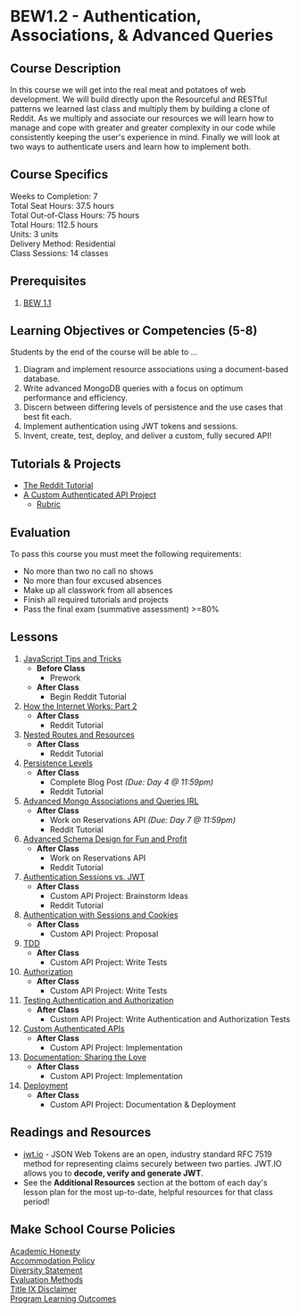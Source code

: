 # BEW1.2 - Authentication, Associations, & Advanced Queries

## Course Description

In this course we will get into the real meat and potatoes of web development. We will build directly upon the Resourceful and RESTful patterns we learned last class and multiply them by building a clone of Reddit. As we multiply and associate our resources we will learn how to manage and cope with greater and greater complexity in our code while consistently keeping the user's experience in mind. Finally we will look at two ways to authenticate users and learn how to implement both.

## Course Specifics

Weeks to Completion:  7 <br>
Total Seat Hours:  37.5 hours <br>
Total Out-of-Class Hours: 75 hours <br>
Total Hours: 112.5 hours <br>
Units:  3 units <br>
Delivery Method:  Residential <br>
Class Sessions:  14 classes

## Prerequisites

1. [BEW 1.1](http://make.sc/bew1-1)

## Learning Objectives or Competencies (5-8)

Students by the end of the course will be able to ...

1. Diagram and implement resource associations using a document-based database.
1. Write advanced MongoDB queries with a focus on optimum performance and efficiency.
1. Discern between differing levels of persistence and the use cases that best fit each.
1. Implement authentication using JWT tokens and sessions.
1. Invent, create, test, deploy, and deliver a custom, fully secured API!

## Tutorials & Projects

- [The Reddit Tutorial](Projects/01-Reddit-Project.md)
- [A Custom Authenticated API Project](Projects/02-Custom-API-Project.md)
    - [Rubric](Projects/Rubrics/02-Custom-API-Project.md)

## Evaluation

To pass this course you must meet the following requirements:

- No more than two no call no shows
- No more than four excused absences
- Make up all classwork from all absences
- Finish all required tutorials and projects
- Pass the final exam (summative assessment) >=80%

## Lessons

1. [JavaScript Tips and Tricks](01-JavaScript-Tricks/README.md)
    - **Before Class**
        - Prework
    - **After Class**
        - Begin Reddit Tutorial
1. [How the Internet Works: Part 2](02-How-The-Internet-Works/README.md)
    - **After Class**
        - Reddit Tutorial
1. [Nested Routes and Resources](03-Nested-Routes-and-Resources/README.md)
    - **After Class**
        - Reddit Tutorial
1. [Persistence Levels](04-Persistence-Levels/README.md)
    - **After Class**
        - Complete Blog Post _(Due: Day 4 @ 11:59pm)_
        - Reddit Tutorial
1. [Advanced Mongo Associations and Queries IRL](05-Advanced-MongoDB-IRL/README.md)
    - **After Class**
        - Work on Reservations API _(Due: Day 7 @ 11:59pm)_
        - Reddit Tutorial
1. [Advanced Schema Design for Fun and Profit](06-Advanced-Schema-Design/README.md)
    - **After Class**
        - Work on Reservations API
        - Reddit Tutorial
1. [Authentication Sessions vs. JWT](07-Authentication-Sessions-vs-JWT/README.md)
    - **After Class**
        - Custom API Project: Brainstorm Ideas
        - Reddit Tutorial
1. [Authentication with Sessions and Cookies](https://github.com/Product-College-Courses/BEW-1.2-Authentication-and-Associations/tree/master/08-Authentication-with-Sessions-and-Cookies/README.md)
    - **After Class**
        - Custom API Project: Proposal
1. [TDD](09-TDD/README.md)
    - **After Class**
        - Custom API Project: Write Tests
1. [Authorization](10-Authorization/README.md)
    - **After Class**
        - Custom API Project: Write Tests
1. [Testing Authentication and Authorization](11-Testing-Authentication-and-Authorization/README.md)
    - **After Class**
        - Custom API Project: Write Authentication and Authorization Tests
1. [Custom Authenticated APIs](12-Custom-Authenticated-APIs/README.md)
    - **After Class**
        - Custom API Project: Implementation
1. [Documentation: Sharing the Love](13-Docsify/README.md)
    - **After Class**
        - Custom API Project: Implementation
1. [Deployment](14-Deployment/README.md)
    - **After Class**
        - Custom API Project: Documentation & Deployment

## Readings and Resources

- [jwt.io](https://jwt.io) - JSON Web Tokens are an open, industry standard RFC 7519 method for representing claims securely between two parties. JWT.IO allows you to **decode, verify and generate JWT**.
- See the **Additional Resources** section at the bottom of each day's lesson plan for the most up-to-date, helpful resources for that class period!

## Make School Course Policies

[Academic Honesty](https://github.com/Product-College-Courses/Common-Syllabus-Sections/blob/master/Academic-Honesty-and-Plagiarism.md)<br>
[Accommodation Policy](https://github.com/Product-College-Courses/Common-Syllabus-Sections/blob/master/Accommodation-Policy.md)<br>
[Diversity Statement](https://github.com/Product-College-Courses/Common-Syllabus-Sections/blob/master/Diversity-Statement.md)<br>
[Evaluation Methods](https://github.com/Product-College-Courses/Common-Syllabus-Sections/blob/master/Evaluation-Methods.md)<br>
[Title IX Disclaimer](https://github.com/Product-College-Courses/Common-Syllabus-Sections/blob/master/Evaluations-Title-X-Disclaimer.md)<br>
[Program Learning Outcomes](https://github.com/Product-College-Courses/Common-Syllabus-Sections/blob/master/Program-Learning-Outcomes.md)

